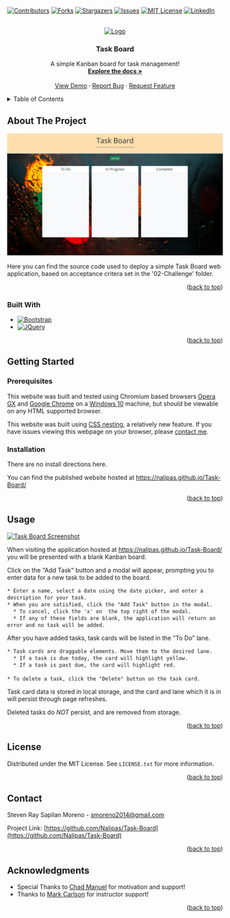 <!-- Improved compatibility of back to top link: See: https://github.com/othneildrew/Best-README-Template/pull/73 -->
<a name="readme-top"></a>

[![Contributors][contributors-shield]][contributors-url]
[![Forks][forks-shield]][forks-url]
[![Stargazers][stars-shield]][stars-url]
[![Issues][issues-shield]][issues-url]
[![MIT License][license-shield]][license-url]
[![LinkedIn][linkedin-shield]][linkedin-url]



<!-- PROJECT LOGO -->
<br />
<div align="center">
  <a href="https://github.com/Nalipas/Task-Board">
    <img src="https://cdn3.emoji.gg/emojis/2242-peepo-learning.png" alt="Logo" width="80" height="80">
  </a>

<h3 align="center">Task Board</h3>

  <p align="center">
    A simple Kanban board for task management!
    <br />
    <a href="https://github.com/Nalipas/Task-Board"><strong>Explore the docs »</strong></a>
    <br />
    <br />
    <a href="https://github.com/Nalipas/Task-Board">View Demo</a>
    ·
    <a href="https://github.com/Nalipas/Task-Board/issues/new?labels=bug&template=bug-report---.md">Report Bug</a>
    ·
    <a href="https://github.com/Nalipas/Task-Board/issues/new?labels=enhancement&template=feature-request---.md">Request Feature</a>
  </p>
</div>



<!-- TABLE OF CONTENTS -->
<details>
  <summary>Table of Contents</summary>
  <ol>
    <li>
      <a href="#about-the-project">About The Project</a>
      <ul>
        <li><a href="#built-with">Built With</a></li>
      </ul>
    </li>
    <li>
      <a href="#getting-started">Getting Started</a>
      <ul>
        <li><a href="#prerequisites">Prerequisites</a></li>
        <li><a href="#installation">Installation</a></li>
      </ul>
    </li>
    <li><a href="#usage">Usage</a></li>
    <li><a href="#license">License</a></li>
    <li><a href="#contact">Contact</a></li>
    <li><a href="#acknowledgments">Acknowledgments</a></li>
  </ol>
</details>



<!-- ABOUT THE PROJECT -->
## About The Project

[![Task Board Screenshot][product-screenshot]](https://nalipas.github.io/Task-Board/)

Here you can find the source code used to deploy a simple Task Board web application, based on acceptance critera set in the '02-Challenge' folder. 

<p align="right">(<a href="#readme-top">back to top</a>)</p>



### Built With
* [![Bootstrap][Bootstrap.com]][Bootstrap-url]
* [![JQuery][JQuery.com]][JQuery-url]

<p align="right">(<a href="#readme-top">back to top</a>)</p>



<!-- GETTING STARTED -->
## Getting Started
### Prerequisites

This website was built and tested using Chromium based browsers <a href="https://www.opera.com/gx">Opera GX</a> and <a href="(https://www.google.com/chrome/">Google Chrome</a> on a <a href="https://www.microsoft.com/en-us/software-download/windows10%20">Windows 10</a> machine, but should be viewable on any HTML supported browser.

This website was built using <a href="https://developer.mozilla.org/en-US/docs/Web/CSS/CSS_nesting/Using_CSS_nesting">CSS nesting</a>, a relatively new feature. If you have issues viewing this webpage on your browser, please <a href="mailto:smoreno2014@gmail.com">contact me</a>.

### Installation

There are no install directions here.

You can find the published website hosted at 
<a href="https://nalipas.github.io/Task-Board/">https://nalipas.github.io/Task-Board/</a>

<p align="right">(<a href="#readme-top">back to top</a>)</p>



<!-- USAGE EXAMPLES -->
## Usage

[![Task Board Screenshot][product-gif]](https://nalipas.github.io/Task-Board/)

When visiting the application hosted at <a href="https://nalipas.github.io/Task-Board/">https://nalipas.github.io/Task-Board/</a> you will be presented with a blank Kanban board. 

Click on the "Add Task" button and a modal will appear, prompting you to enter data for a new task to be added to the board.
```
* Enter a name, select a date using the date picker, and enter a description for your task.
* When you are satisfied, click the "Add Task" button in the modal. 
  * To cancel, click the 'x' on  the top right of the modal.
  * If any of these fields are blank, the application will return an error and no task will be added.
```
After you have added tasks, task cards will be listed in the "To Do" lane.
```
* Task cards are draggable elements. Move them to the desired lane.
  * If a task is due today, the card will highlight yellow.
  * If a task is past due, the card will highlight red.

* To delete a task, click the "Delete" button on the task card.
```
Task card data is stored in local storage, and the card and lane which it is in will persist through page refreshes. 

Deleted tasks do *NOT* persist, and are removed from storage.

<p align="right">(<a href="#readme-top">back to top</a>)</p>

<!-- LICENSE -->
## License

Distributed under the MIT License. See `LICENSE.txt` for more information.

<p align="right">(<a href="#readme-top">back to top</a>)</p>



<!-- CONTACT -->
## Contact

Steven Ray Sapilan Moreno - smoreno2014@gmail.com

Project Link: [https://github.com/Nalipas/Task-Board](https://github.com/Nalipas/Task-Board)

<p align="right">(<a href="#readme-top">back to top</a>)</p>



<!-- ACKNOWLEDGMENTS -->
## Acknowledgments

* Special Thanks to [Chad Manuel](https://github.com/chdclar16) for motivation and support!
* Thanks to [Mark Carlson](https://github.com/mark-carlson) for instructor support!

<p align="right">(<a href="#readme-top">back to top</a>)</p>



<!-- MARKDOWN LINKS & IMAGES -->
<!-- https://www.markdownguide.org/basic-syntax/#reference-style-links -->
[contributors-shield]: https://img.shields.io/github/contributors/Nalipas/Task-Board.svg?style=for-the-badge
[contributors-url]: https://github.com/Nalipas/Task-Board/graphs/contributors
[forks-shield]: https://img.shields.io/github/forks/Nalipas/Task-Board.svg?style=for-the-badge
[forks-url]: https://github.com/Nalipas/Task-Board/network/members
[stars-shield]: https://img.shields.io/github/stars/Nalipas/Task-Board.svg?style=for-the-badge
[stars-url]: https://github.com/Nalipas/Task-Board/stargazers
[issues-shield]: https://img.shields.io/github/issues/Nalipas/Task-Board.svg?style=for-the-badge
[issues-url]: https://github.com/Nalipas/Task-Board/issues
[license-shield]: https://img.shields.io/github/license/Nalipas/Task-Board.svg?style=for-the-badge
[license-url]: https://github.com/Nalipas/Task-Board/blob/master/LICENSE.txt
[linkedin-shield]: https://img.shields.io/badge/-LinkedIn-black.svg?style=for-the-badge&logo=linkedin&colorB=555
[linkedin-url]: https://www.linkedin.com/in/msteven14
[product-screenshot]: ./assets/images/taskboardscreenshot.png
[product-gif]: ./assets/images/usagegif.gif
[Bootstrap.com]: https://img.shields.io/badge/Bootstrap-563D7C?style=for-the-badge&logo=bootstrap&logoColor=white
[Bootstrap-url]: https://getbootstrap.com
[JQuery.com]: https://img.shields.io/badge/jQuery-0769AD?style=for-the-badge&logo=jquery&logoColor=white
[JQuery-url]: https://jquery.com 
